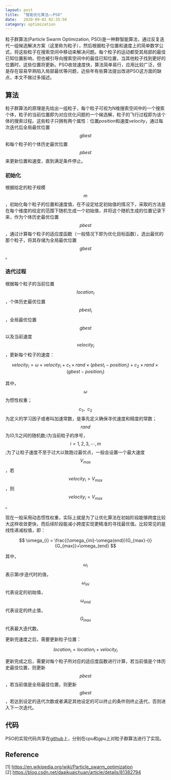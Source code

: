 ```yaml
---
layout: post
title:  "智能优化算法——PSO"
date:   2020-09-02 02:35:56
category: optimization
---
```


粒子群算法(Particle Swarm Optimization, PSO)是一种群智能算法，通过反复迭代一组候选解决方案（这里称为粒子），然后根据粒子位置和速度上的简单数学公式，将这些粒子在搜索空间中移动来解决问题。每个粒子的运动都受其局部的最佳已知位置影响，但也被引导向搜索空间中的最佳已知位置，当其他粒子找到更好的位置时，这些位置将更新。PSO收敛速度快，算法简单易行，应用比较广泛，但是存在容易早熟陷入局部最优等问题，近些年有些算法提出改进PSO这方面的缺点，本文不做过多描述。

## 算法
粒子群算法的原理是先给出一组粒子，每个粒子可视为N维搜索空间中的一个搜索个体，粒子的当前位置即为对应优化问题的一个候选解，粒子的飞行过程即为该个体的搜索过程。这些粒子只拥有两个属性：位置$position$和速度$velocity$，通过每次迭代后全局最优位置$$gbest$$和每个粒子的个体历史最优位置$$pbest$$来更新位置和速度，直到满足条件停止。

### 初始化
根据给定的粒子规模$$m$$，初始化每个粒子的位置和速度值，在不设定给定初始值的情况下，采取的方法是在每个维度的给定的范围下随机生成一个初始值，并将这个随机生成的位置记录下来，作为个体历史最优位置$$pbest$$，通过计算每个粒子的适应度函数（一般情况下即为优化目标函数），选出最优的那个粒子，将其存储为全局最优位置$$gbest$$。

### 迭代过程
根据每个粒子的当前位置$$location_{i}$$，个体历史最优位置$$pbest_{i}$$，全局最优位置$$gbest$$以及当前速度$$velocity_{i}$$，更新每个粒子的速度：

$$
velocity_{i} = \omega \times velocity_{i} + c_{1} \times rand \times (pbest_{i} - position_{i}) + c_{2} \times rand \times (gbest - position_{i})
$$

其中，$$\omega$$为惯性权重；$$c_1，c_2$$为定义的学习因子或者叫加速常数，是事先定义确保寻优速度和精度的常数；$$rand$$为(0,1)之间的随机数;i为当前粒子的序号，$$i=1,2,3,\cdots,m$$;为了让粒子速度不至于过大以致跑过最优点，一般会设置一个最大速度$$V_{max}$$，若$$velocity_{i}>V_{max}$$，则$$velocity_{i}=V_{max}$$。              

现在一般采用动态惯性权重，实际上就是为了让优化算法在初始阶段能够跨度比较大这样收敛更快，而后续阶段能减小跨度实现更精准的寻找最优值。比较常见的是线性递减权值，即：

$$
\omega_{i} = \frac{(\omega_{ini}-\omega{end})(G_{max}-i)}{G_{max}}+\omega_{end}
$$

其中，$$\omega_{i}$$表示第i步迭代时的值，$$\omega_{ini}$$代表设定的初始值，$$\omega_{end}$$代表设定的终止值，$$G_{max}$$代表最大迭代数。

更新完速度之后，需要更新粒子位置：

$$
location_{i} = location_{i}+velocity_{i}
$$

更新完成之后，需要对每个粒子所对应的适应度函数进行计算，若当前值是个体历史最佳位置，则更新$$pbest$$，若当前值是全局最佳位置，则更新$$gbest$$，若达到设定的迭代次数或者满足其他设定的可以终止的条件则终止迭代，否则进入下一次迭代。

## 代码
PSO的实现代码共享在[github](https://github.com/conceptclear/pso_cpu-gpu)上，分别在cpu和gpu上对粒子群算法进行了实现。


## Reference
[1] https://en.wikipedia.org/wiki/Particle_swarm_optimization                                           
[2] https://blog.csdn.net/daaikuaichuan/article/details/81382794